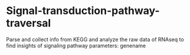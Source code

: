 # Signal-transduction-pathway-traversal
Parse and collect info from KEGG and analyze the raw data of RNAseq to find insights of signaling pathway 
parameters: genename
